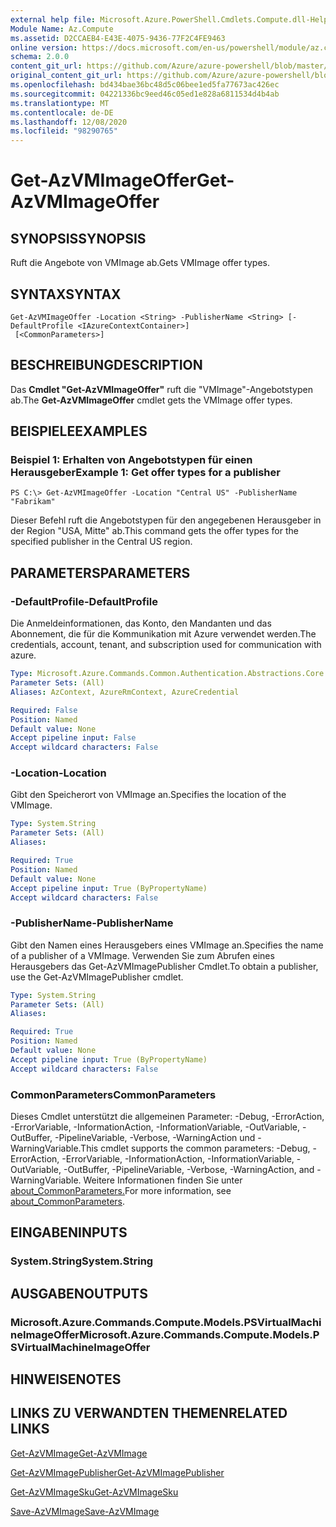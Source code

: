 ```yaml
---
external help file: Microsoft.Azure.PowerShell.Cmdlets.Compute.dll-Help.xml
Module Name: Az.Compute
ms.assetid: D2CCAEB4-E43E-4075-9436-77F2C4FE9463
online version: https://docs.microsoft.com/en-us/powershell/module/az.compute/get-azvmimageoffer
schema: 2.0.0
content_git_url: https://github.com/Azure/azure-powershell/blob/master/src/Compute/Compute/help/Get-AzVMImageOffer.md
original_content_git_url: https://github.com/Azure/azure-powershell/blob/master/src/Compute/Compute/help/Get-AzVMImageOffer.md
ms.openlocfilehash: bd434bae36bc48d5c06bee1ed5fa77673ac426ec
ms.sourcegitcommit: 04221336bc9eed46c05ed1e828a6811534d4b4ab
ms.translationtype: MT
ms.contentlocale: de-DE
ms.lasthandoff: 12/08/2020
ms.locfileid: "98290765"
---
```

# <span data-ttu-id="9e571-101">Get-AzVMImageOffer</span><span class="sxs-lookup"><span data-stu-id="9e571-101">Get-AzVMImageOffer</span></span>

## <span data-ttu-id="9e571-102">SYNOPSIS</span><span class="sxs-lookup"><span data-stu-id="9e571-102">SYNOPSIS</span></span>
<span data-ttu-id="9e571-103">Ruft die Angebote von VMImage ab.</span><span class="sxs-lookup"><span data-stu-id="9e571-103">Gets VMImage offer types.</span></span>

## <span data-ttu-id="9e571-104">SYNTAX</span><span class="sxs-lookup"><span data-stu-id="9e571-104">SYNTAX</span></span>

```
Get-AzVMImageOffer -Location <String> -PublisherName <String> [-DefaultProfile <IAzureContextContainer>]
 [<CommonParameters>]
```

## <span data-ttu-id="9e571-105">BESCHREIBUNG</span><span class="sxs-lookup"><span data-stu-id="9e571-105">DESCRIPTION</span></span>
<span data-ttu-id="9e571-106">Das **Cmdlet "Get-AzVMImageOffer"** ruft die "VMImage"-Angebotstypen ab.</span><span class="sxs-lookup"><span data-stu-id="9e571-106">The **Get-AzVMImageOffer** cmdlet gets the VMImage offer types.</span></span>

## <span data-ttu-id="9e571-107">BEISPIELE</span><span class="sxs-lookup"><span data-stu-id="9e571-107">EXAMPLES</span></span>

### <span data-ttu-id="9e571-108">Beispiel 1: Erhalten von Angebotstypen für einen Herausgeber</span><span class="sxs-lookup"><span data-stu-id="9e571-108">Example 1: Get offer types for a publisher</span></span>
```
PS C:\> Get-AzVMImageOffer -Location "Central US" -PublisherName "Fabrikam"
```

<span data-ttu-id="9e571-109">Dieser Befehl ruft die Angebotstypen für den angegebenen Herausgeber in der Region "USA, Mitte" ab.</span><span class="sxs-lookup"><span data-stu-id="9e571-109">This command gets the offer types for the specified publisher in the Central US region.</span></span>

## <span data-ttu-id="9e571-110">PARAMETERS</span><span class="sxs-lookup"><span data-stu-id="9e571-110">PARAMETERS</span></span>

### <span data-ttu-id="9e571-111">-DefaultProfile</span><span class="sxs-lookup"><span data-stu-id="9e571-111">-DefaultProfile</span></span>
<span data-ttu-id="9e571-112">Die Anmeldeinformationen, das Konto, den Mandanten und das Abonnement, die für die Kommunikation mit Azure verwendet werden.</span><span class="sxs-lookup"><span data-stu-id="9e571-112">The credentials, account, tenant, and subscription used for communication with azure.</span></span>

```yaml
Type: Microsoft.Azure.Commands.Common.Authentication.Abstractions.Core.IAzureContextContainer
Parameter Sets: (All)
Aliases: AzContext, AzureRmContext, AzureCredential

Required: False
Position: Named
Default value: None
Accept pipeline input: False
Accept wildcard characters: False
```

### <span data-ttu-id="9e571-113">-Location</span><span class="sxs-lookup"><span data-stu-id="9e571-113">-Location</span></span>
<span data-ttu-id="9e571-114">Gibt den Speicherort von VMImage an.</span><span class="sxs-lookup"><span data-stu-id="9e571-114">Specifies the location of the VMImage.</span></span>

```yaml
Type: System.String
Parameter Sets: (All)
Aliases:

Required: True
Position: Named
Default value: None
Accept pipeline input: True (ByPropertyName)
Accept wildcard characters: False
```

### <span data-ttu-id="9e571-115">-PublisherName</span><span class="sxs-lookup"><span data-stu-id="9e571-115">-PublisherName</span></span>
<span data-ttu-id="9e571-116">Gibt den Namen eines Herausgebers eines VMImage an.</span><span class="sxs-lookup"><span data-stu-id="9e571-116">Specifies the name of a publisher of a VMImage.</span></span>
<span data-ttu-id="9e571-117">Verwenden Sie zum Abrufen eines Herausgebers das Get-AzVMImagePublisher Cmdlet.</span><span class="sxs-lookup"><span data-stu-id="9e571-117">To obtain a publisher, use the Get-AzVMImagePublisher cmdlet.</span></span>

```yaml
Type: System.String
Parameter Sets: (All)
Aliases:

Required: True
Position: Named
Default value: None
Accept pipeline input: True (ByPropertyName)
Accept wildcard characters: False
```

### <span data-ttu-id="9e571-118">CommonParameters</span><span class="sxs-lookup"><span data-stu-id="9e571-118">CommonParameters</span></span>
<span data-ttu-id="9e571-119">Dieses Cmdlet unterstützt die allgemeinen Parameter: -Debug, -ErrorAction, -ErrorVariable, -InformationAction, -InformationVariable, -OutVariable, -OutBuffer, -PipelineVariable, -Verbose, -WarningAction und -WarningVariable.</span><span class="sxs-lookup"><span data-stu-id="9e571-119">This cmdlet supports the common parameters: -Debug, -ErrorAction, -ErrorVariable, -InformationAction, -InformationVariable, -OutVariable, -OutBuffer, -PipelineVariable, -Verbose, -WarningAction, and -WarningVariable.</span></span> <span data-ttu-id="9e571-120">Weitere Informationen finden Sie unter [about_CommonParameters.](http://go.microsoft.com/fwlink/?LinkID=113216)</span><span class="sxs-lookup"><span data-stu-id="9e571-120">For more information, see [about_CommonParameters](http://go.microsoft.com/fwlink/?LinkID=113216).</span></span>

## <span data-ttu-id="9e571-121">EINGABEN</span><span class="sxs-lookup"><span data-stu-id="9e571-121">INPUTS</span></span>

### <span data-ttu-id="9e571-122">System.String</span><span class="sxs-lookup"><span data-stu-id="9e571-122">System.String</span></span>

## <span data-ttu-id="9e571-123">AUSGABEN</span><span class="sxs-lookup"><span data-stu-id="9e571-123">OUTPUTS</span></span>

### <span data-ttu-id="9e571-124">Microsoft.Azure.Commands.Compute.Models.PSVirtualMachineImageOffer</span><span class="sxs-lookup"><span data-stu-id="9e571-124">Microsoft.Azure.Commands.Compute.Models.PSVirtualMachineImageOffer</span></span>

## <span data-ttu-id="9e571-125">HINWEISE</span><span class="sxs-lookup"><span data-stu-id="9e571-125">NOTES</span></span>

## <span data-ttu-id="9e571-126">LINKS ZU VERWANDTEN THEMEN</span><span class="sxs-lookup"><span data-stu-id="9e571-126">RELATED LINKS</span></span>

[<span data-ttu-id="9e571-127">Get-AzVMImage</span><span class="sxs-lookup"><span data-stu-id="9e571-127">Get-AzVMImage</span></span>](./Get-AzVMImage.md)

[<span data-ttu-id="9e571-128">Get-AzVMImagePublisher</span><span class="sxs-lookup"><span data-stu-id="9e571-128">Get-AzVMImagePublisher</span></span>](./Get-AzVMImagePublisher.md)

[<span data-ttu-id="9e571-129">Get-AzVMImageSku</span><span class="sxs-lookup"><span data-stu-id="9e571-129">Get-AzVMImageSku</span></span>](./Get-AzVMImageSku.md)

[<span data-ttu-id="9e571-130">Save-AzVMImage</span><span class="sxs-lookup"><span data-stu-id="9e571-130">Save-AzVMImage</span></span>](./Save-AzVMImage.md)


